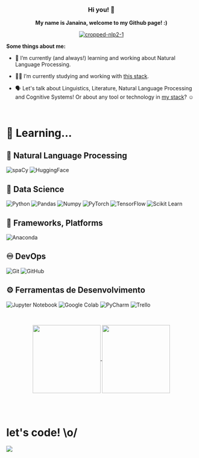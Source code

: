<!--![](https://komarev.com/ghpvc/?username=janasabino&color=006bed)-->

<h3 align='center'> Hi you! 👋 </h3>

<p align='center'><b>My name is Janaina, welcome to my Github page! :)</b></p> 

<p align='center'>
  <a href="#"><img src="https://i.ibb.co/JsN3Gj6/cropped-nlp2-1.png" alt="cropped-nlp2-1" border="0"></a>
</p>

**Some things about me:**

- :open_book:  I’m currently (and always!) learning and working about Natural Language Processing.

- :woman_technologist:  I’m currently studying and working with <a href="https://stackshare.io/janasabino/my-stack">this stack</a>.

- :speaking_head:  Let's talk about Linguistics, Literature, Natural Language Processing and Cognitive Systems! Or about any tool or technology in <a href="https://stackshare.io/janasabino/my-stack">my stack</a>? :relaxed:

<br>

# :open_book: **Learning...**

## :speech_balloon: **Natural Language Processing**
  ![spaCy](https://img.shields.io/badge/made%20with%20❤%20and-spaCy-09a3d5.svg)
  ![HuggingFace](https://img.shields.io/badge/%F0%9F%A4%97-Models%20on%20Hub-yellow)

## :robot: **Data Science**
  ![Python](https://img.shields.io/badge/Python-3776AB?style=style=flat&logo=python&logoColor=white)
  ![Pandas](https://img.shields.io/badge/Pandas-2C2D72?style=flat&logo=pandas&logoColor=white)
  ![Numpy](https://img.shields.io/badge/Numpy-777BB4?style=flat&logo=numpy&logoColor=white)
  ![PyTorch](https://img.shields.io/badge/PyTorch-EE4C2C?style=flat&logo=PyTorch&logoColor=white)
  ![TensorFlow](https://img.shields.io/badge/TensorFlow-FF6F00?style=flat&logo=tensorflow&logoColor=white)
  ![Scikit Learn](https://img.shields.io/badge/scikit_learn-F7931E?style=flat&logo=scikit-learn&logoColor=white)
  
  
## :wrench: **Frameworks, Platforms**

  ![Anaconda](https://img.shields.io/badge/Anaconda-%2344A833.svg?style=for-the-badge&logo=anaconda&logoColor=white)
 

## :infinity: **DevOps**

  ![Git](https://img.shields.io/badge/-Git-333333?style=flat&logo=git)
  ![GitHub](https://img.shields.io/badge/-GitHub-333333?style=flat&logo=github)

## **:gear: Ferramentas de Desenvolvimento**

  ![Jupyter Notebook](https://img.shields.io/badge/jupyter-%23FA0F00.svg?style=flat&logo=jupyter&logoColor=white)
  ![Google Colab](https://img.shields.io/badge/Colab-F9AB00?style=flat&logo=googlecolab&color=525252)
  ![PyCharm](https://img.shields.io/badge/PyCharm-000000.svg?&style=flat&logo=PyCharm&logoColor=white)
  ![Trello](https://img.shields.io/badge/-Trello-333333?style=flat&logo=trello&logoColor=007ACC)

<br/>


<p align="center">
<a href="https://github.com/janasabino">
  <img align="center" height="180em" src="https://github-readme-stats.vercel.app/api?username=janasabino&count_private=true&show_icons=true&theme=synthwave" />
</a>
<a href="https://github.com/MrVtR">
  <img align="center" height="180em" src="https://github-readme-stats.vercel.app/api/top-langs/?username=janasabino&langs_count=8&layout=compact" />
</a>
</p

<br><br>

# let's code! \o/

<p align="left">
  <img src=https://64.media.tumblr.com/tumblr_lz2rp0DJiS1qcla63o1_400.gifv> 
</p>

